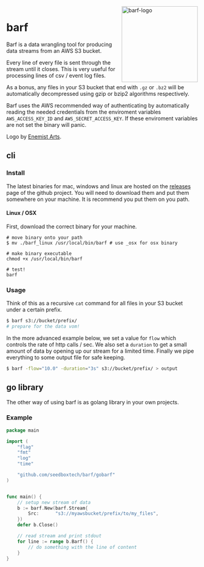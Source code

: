 <img alt="barf-logo" src="https://raw.githubusercontent.com/smaxwellstewart/barf/master/logo.png" width="200" align="right" />

# barf

Barf is a data wrangling tool for producing data streams from an AWS S3 bucket.

Every line of every file is sent through the stream until it closes. This is very useful for processing lines of csv / event log files.

As a bonus, any files in your S3 bucket that end with `.gz` or `.bz2` will be
automatically decompressed using gzip or bzip2 algorithms respectively.

Barf uses the AWS recommended way of authenticating by automatically reading the needed credentials from the enviroment variables `AWS_ACCESS_KEY_ID` and `AWS_SECRET_ACCESS_KEY`. If these enviroment variables are not set the binary will panic.

Logo by [Enemist Arts](https://www.instagram.com/enemistarts/).

## cli

### Install

The latest binaries for mac, windows and linux are hosted on the [releases](https://github.com/smaxwellstewart/barf/releases)
page of the github project. You will need to download them and put them somewhere on your machine. It is recommend you put them on you path.

#### Linux / OSX

First, download the correct binary for your machine.

```
# move binary onto your path
$ mv ./barf_linux /usr/local/bin/barf # use _osx for osx binary

# make binary executable
chmod +x /usr/local/bin/barf

# test!
barf
```

### Usage

Think of this as a recursive `cat` command for all files
in your S3 bucket under a certain prefix.

```sh
$ barf s3://bucket/prefix/
# prepare for the data vom!
```

In the more advanced example below, we set a value for `flow` which controls the
rate of http calls / sec. We also set a `duration` to get a small amount of data
by opening up our stream for a limited time.
Finally we pipe everything to some output file for safe keeping.

```sh
$ barf -flow="10.0" -duration="3s" s3://bucket/prefix/ > output
```


## go library

The other way of using barf is as golang library in your own projects.

### Example

```go
package main

import (
	"flag"
	"fmt"
	"log"
	"time"

	"github.com/seedboxtech/barf/gobarf"
)


func main() {
	// setup new stream of data
	b := barf.New(barf.Stream{
		Src:      "s3://myawsbucket/prefix/to/my_files",
	})
	defer b.Close()

	// read stream and print stdout
  	for line := range b.Barf() {
		// do something with the line of content
	}
}
```
